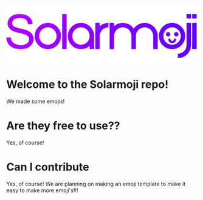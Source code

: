 <p align="center">
  <img src="https://github.com/Solarium-Networks/Solarmoji/blob/main/sources/Solarmoji.png?raw=true" />
</p>
<h1>Welcome to the Solarmoji repo!</h1>
We made some emojis!
<h1>Are they free to use??</h1>
Yes, of course!
<h1>Can I contribute</h1>
Yes, of course! We are planning on making an emoji template to make it easy to make more emoji's!!!
